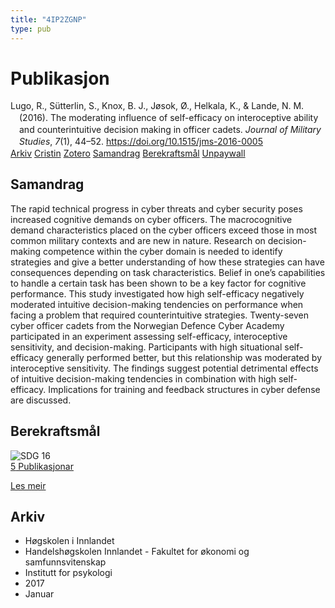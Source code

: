 ```yaml
---
title: "4IP2ZGNP"
type: pub
---
```

<h1>Publikasjon</h1>
<article id="csl-bib-container-4IP2ZGNP" class="csl-bib-container">
  <div class="csl-bib-body" style="line-height: 1.35; padding-left: 1em; text-indent:-1em;">
  <div class="csl-entry">Lugo, R., S&#xFC;tterlin, S., Knox, B. J., J&#xF8;sok, &#xD8;., Helkala, K., &amp; Lande, N. M. (2016). The moderating influence of self-efficacy on interoceptive ability and counterintuitive decision making in officer cadets. <i>Journal of Military Studies</i>, <i>7</i>(1), 44&#x2013;52. <a href="https://doi.org/10.1515/jms-2016-0005">https://doi.org/10.1515/jms-2016-0005</a></div>
</div>
  <div class="csl-bib-buttons">
    <a href="#taxonomy-article-4IP2ZGNP" class="csl-bib-button">Arkiv</a>
    <a href="https://app.cristin.no/results/show.jsf?id=1421324" alt="Cristin URL" class="csl-bib-button">Cristin</a>
    <a href="http://zotero.org/groups/5402882/items/4IP2ZGNP" alt="Zotero URL" class="csl-bib-button">Zotero</a>
    <a href="#abstract-article-4IP2ZGNP" class="csl-bib-button">Samandrag</a>
    <a href="#sdg-article-4IP2ZGNP" class="csl-bib-button">Berekraftsmål</a>
    <a href="https://sciendo.com/pdf/10.1515/jms-2016-0005" class="csl-bib-button">Unpaywall</a>
  </div>
  <div id="csl-bib-meta-container-4IP2ZGNP"></div>
</article>
<div id="csl-bib-meta-4IP2ZGNP" class="csl-bib-meta">
  <article id="abstract-article-4IP2ZGNP" class="abstract-article">
    <h1>Samandrag</h1>
    The rapid technical progress in cyber threats and cyber security poses increased cognitive demands on cyber officers. The macrocognitive demand characteristics placed on the cyber officers exceed those in most common military contexts and are new in nature. Research on decision-making competence within the cyber domain is needed to identify strategies and give a better understanding of how these strategies can have consequences depending on task characteristics. Belief in one’s capabilities to handle a certain task has been shown to be a key factor for cognitive performance. This study investigated how high self-efficacy negatively moderated intuitive decision-making tendencies on performance when facing a problem that required counterintuitive strategies. Twenty-seven cyber officer cadets from the Norwegian Defence Cyber Academy participated in an experiment assessing self-efficacy, interoceptive sensitivity, and decision-making. Participants with high situational self-efficacy generally performed better, but this relationship was moderated by interoceptive sensitivity. The findings suggest potential detrimental effects of intuitive decision-making tendencies in combination with high self-efficacy. Implications for training and feedback structures in cyber defense are discussed.
  </article>
  <article id="sdg-article-4IP2ZGNP" class="sdg-article">
    <h1>Berekraftsmål</h1>
    <div class="sdg-container"><div id="sdg16" class="sdg"> <img src="{{< params subfolder >}}images/sdg/sdg16_no.png" class="image" alt="SDG 16"> <div class="sdg-overlay"> <a href="{{< params subfolder >}}no/archive/?sdg=16#archive" class="sdg-publication-count"><span>5</span> Publikasjonar</a> <p><a href="NA" class="sdg-read-more">Les meir</a></p> </div> </div></div>
  </article>
  <article id="taxonomy-article-4IP2ZGNP" class="taxonomy-article">
    <h1>Arkiv</h1>
    <ul>
      <li>Høgskolen i Innlandet</li>
      <li>Handelshøgskolen Innlandet - Fakultet for økonomi og samfunnsvitenskap</li>
      <li>Institutt for psykologi</li>
      <li>2017</li>
      <li>Januar</li>
    </ul>
  </article>
</div>
